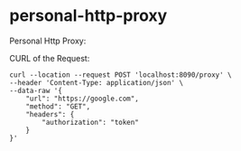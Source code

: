 # personal-http-proxy
Personal Http Proxy:

CURL of the Request:
```
curl --location --request POST 'localhost:8090/proxy' \
--header 'Content-Type: application/json' \
--data-raw '{
    "url": "https://google.com",
    "method": "GET",
    "headers": {
        "authorization": "token"
    }
}'
```

